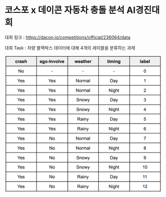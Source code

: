 # 코스포 x 데이콘 자동차 충돌 분석 AI경진대회

대회 링크 : https://dacon.io/competitions/official/236064/data  

대회 Task : 차량 블랙박스 데이터에 대해 4개의 레이블을 분류하는 과제  

  
![Label Image](Label_image.jpeg)
